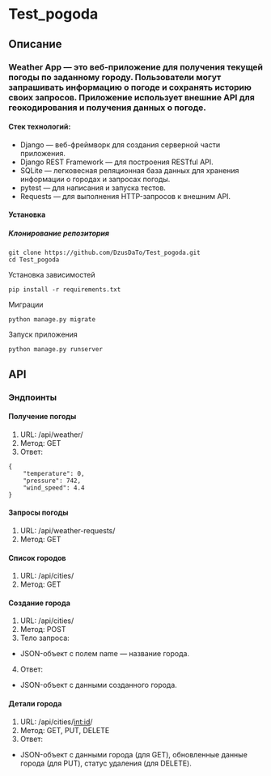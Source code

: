 # Test_pogoda
## Описание
### Weather App — это веб-приложение для получения текущей погоды по заданному городу. Пользователи могут запрашивать информацию о погоде и сохранять историю своих запросов. Приложение использует внешние API для геокодирования и получения данных о погоде.

#### Стек технологий:

- Django — веб-фреймворк для создания серверной части приложения.
- Django REST Framework — для построения RESTful API.
- SQLite — легковесная реляционная база данных для хранения информации о городах и запросах погоды.
- pytest — для написания и запуска тестов.
- Requests — для выполнения HTTP-запросов к внешним API.
  
#### Установка

##### Клонирование репозитория

```
git clone https://github.com/DzusDaTo/Test_pogoda.git
cd Test_pogoda
```

Установка зависимостей

```
pip install -r requirements.txt
```

Миграции

```
python manage.py migrate
```

Запуск приложения

```
python manage.py runserver
```

## API

### Эндпоинты

#### Получение погоды
1. URL: /api/weather/
2. Метод: GET
3. Ответ:
```
{
    "temperature": 0,
    "pressure": 742,
    "wind_speed": 4.4
}
```

#### Запросы погоды
1. URL: /api/weather-requests/
2. Метод: GET

#### Список городов
1. URL: /api/cities/
2. Метод: GET

#### Создание города
1. URL: /api/cities/
2. Метод: POST
3. Тело запроса:
  - JSON-объект с полем name — название города.
4. Ответ:
 - JSON-объект с данными созданного города.

#### Детали города
1. URL: /api/cities/<int:id>/
2. Метод: GET, PUT, DELETE
3. Ответ:
  - JSON-объект с данными города (для GET),
обновленные данные города (для PUT),
статус удаления (для DELETE).
